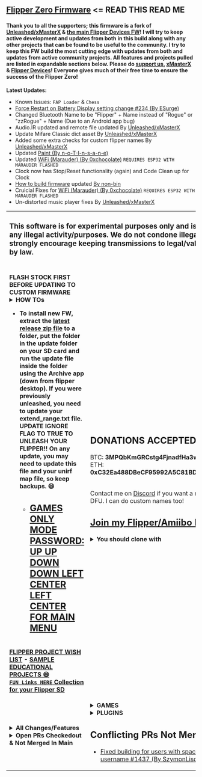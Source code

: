 <h2>

[Flipper Zero Firmware](https://github.com/flipperdevices/flipperzero-firmware/blob/dev/ReadMe.md) <= READ THIS READ ME</h2>
#### Thank you to all the supporters; this firmware is a fork of [Unleashed/xMasterX](https://github.com/Eng1n33r/flipperzero-firmware) & [the main Flipper Devices FW](https://github.com/flipperdevices/flipperzero-firmware)! I will try to keep active development and updates from both in this build along with any other projects that can be found to be useful to the community. I try to keep this FW build the most cutting edge with updates from both and updates from active community projects. All features and projects pulled are listed in expandable sections below. Please do [support us](https://github.com/RogueMaster/flipperzero-firmware-wPlugins/blob/420/SUPPORT.md), [xMasterX](https://github.com/Eng1n33r/flipperzero-firmware) & [Flipper Devices](https://github.com/flipperdevices/flipperzero-firmware)! Everyone gives much of their free time to ensure the success of the Flipper Zero!

<b>Latest Updates:</b>

- Known Issues: `FAP Loader` & `Chess`
- [Force Restart on Battery Display setting change #234 (By ESurge)](https://github.com/RogueMaster/flipperzero-firmware-wPlugins/pull/234)
- Changed Bluetooth Name to be "Flipper" + Name instead of "Rogue" or "zzRogue" + Name (Due to an Android app bug)
- Audio.IR updated and remote file updated By [Unleashed/xMasterX](https://github.com/Eng1n33r/flipperzero-firmware)
- Update Mifare Classic dict asset By [Unleashed/xMasterX](https://github.com/Eng1n33r/flipperzero-firmware)
- Added some extra checks for custom flipper names By [Unleashed/xMasterX](https://github.com/Eng1n33r/flipperzero-firmware)
- Updated [Paint (By n-o-T-I-n-s-a-n-e)](https://github.com/n-o-T-I-n-s-a-n-e)
- Updated [WiFi (Marauder) (By 0xchocolate)](https://github.com/0xchocolate/flipperzero-firmware-with-wifi-marauder-companion) `REQUIRES ESP32 WITH MARAUDER FLASHED`
- Clock now has Stop/Reset functionality (again) and Code Clean up for Clock
- [How to build firmware](https://github.com/RogueMaster/flipperzero-firmware-wPlugins/blob/420/documentation/HowToBuild.md) updated [By non-bin](https://github.com/RogueMaster/flipperzero-firmware-wPlugins/pull/238)
- Cruicial Fixes for [WiFi (Marauder) (By 0xchocolate)](https://github.com/0xchocolate/flipperzero-firmware-with-wifi-marauder-companion) `REQUIRES ESP32 WITH MARAUDER FLASHED`
- Un-distorted music player fixes By [Unleashed/xMasterX](https://github.com/Eng1n33r/flipperzero-firmware)

<table width="100%" border="0" cellspacing="0">
  <tr> <td colspan=2> <h3>This software is for experimental purposes only and is not meant for any illegal activity/purposes. We do not condone illegal activity and strongly encourage keeping transmissions to legal/valid uses allowed by law.</h3> </td> </tr>
  <tr> <td>
<br><b>FLASH STOCK FIRST BEFORE UPDATING TO CUSTOM FIRMWARE<b>

<details>
  <summary><B>HOW TOs</b></summary><br/>
  
- [HERE IS A GUIDE FOR INSTALL (BY PINGYWON)](https://flipper.pingywon.com/)
- [HERE IS A NOOB GUIDE TO FLASH AND UNLOCK (BY interestingsoup)](https://interestingsoup.com/n00b-guide-flashing-flipper-zero-to-rougemaster/)
- [How to install firmware](https://github.com/RogueMaster/flipperzero-firmware-wPlugins/blob/420/documentation/HowToInstall.md)
- [How to build firmware](https://github.com/RogueMaster/flipperzero-firmware-wPlugins/blob/420/documentation/HowToBuild.md)
- [How to change Flipper name](https://github.com/RogueMaster/flipperzero-firmware/blob/dev/documentation/CustomFlipperName.md)
- [Configure UniversalRF Remix App](https://github.com/RogueMaster/flipperzero-firmware-wPlugins/blob/420/documentation/UniRFRemix.md)
- [How to use: NRF24 plugins](https://github.com/RogueMaster/flipperzero-firmware-wPlugins/blob/420/documentation/NRF24.md)
- [How to use: SentrySafe plugin](https://github.com/RogueMaster/flipperzero-firmware-wPlugins/blob/420/documentation/SentrySafe.md)
- [Barcode Generator readme](https://github.com/RogueMaster/flipperzero-firmware-wPlugins/blob/420/documentation/BarcodeGenerator.md)
- [How to extend SubGHz frequency range](https://github.com/RogueMaster/flipperzero-firmware-wPlugins/blob/420/documentation/DangerousSettings.md)
- [How to add extra SubGHz frequencies](https://github.com/RogueMaster/flipperzero-firmware-wPlugins/blob/420/documentation/SubGHzSettings.md)
</details>

      
- To install new FW, extract the [latest release zip file](https://github.com/RogueMaster/flipperzero-firmware-wPlugins/releases) to a folder, put the folder in the update folder on your SD card and run the update file inside the folder using the Archive app (down from flipper desktop). If you were previously unleashed, you need to update your extend_range.txt file. **UPDATE IGNORE FLAG TO TRUE TO UNLEASH YOUR FLIPPER!!** On any update, you may need to update this file and your unirf map file, so keep backups. 😄
    - [<h2>GAMES ONLY MODE PASSWORD: UP UP DOWN DOWN LEFT CENTER LEFT CENTER FOR MAIN MENU</h2>](https://github.com/RogueMaster/flipperzero-firmware-wPlugins/blob/420/GAMES_ONLY.md)

<br>[FLIPPER PROJECT WISH LIST](https://github.com/RogueMaster/flipperzero-firmware-wPlugins/blob/420/RoadMap.md) - [SAMPLE EDUCATIONAL PROJECTS 😄](https://github.com/RogueMaster/flipperzero-firmware-wPlugins/blob/420/RoadMap.md)
<br>[`FUN Links HERE` Collection for your Flipper SD](https://github.com/RogueMaster/awesome-flipperzero-withModules)
</td> <td>

<h2>DONATIONS ACCEPTED 😄🚀💸</h2>
BTC: <B>3MPQbKmGRCstg4FjnadfHa3woCT94JkR2a</B><br>
ETH: <B>0xC32Ea488DBeCF95992A5C81BD411e56Bd418BC5f</B>
    <br> <br>
    
Contact me on [Discord](https://discord.gg/gF2bBUzAFe) if you want a renamed Flipper DFU. I can do custom names too!
<br><h2>[Join my Flipper/Amiibo Discord](https://discord.gg/gF2bBUzAFe)</h2>
<details>
  <summary><B>You should clone with</B></summary></br>

  ```shell
$ git clone --recursive https://github.com/RogueMaster/flipperzero-firmware-wPlugins.git
$ cd flipperzero-firmware-wPlugins/
$ ./fbt resources icons
$ ./fbt updater_package

# If building FAPS:
$ ./fbt plugin_dist FIRMWARE_APP_SET=ext_apps
```
</details>
      </td> </tr>
      <tr> <td>

<details>
  <summary><B>All Changes/Features</b></summary><br/>
  
- Animations: Hold Center to change flipper idle animation. [Thanks to Zycenios](https://github.com/flipperdevices/flipperzero-firmware/commit/111786ef40e50a40d2e510595672b569d9b97bba) With changes by RogueMaster.
- Animations: Idle animations will show all animations regardless of level and butthurt [Thanks to qqMajiKpp]
- Animations: SubGHZ Scanning image with Pikachu [Thanks to Panzer00Z](https://github.com/Panzer00Z/flipperzero-firmware/blob/3a548ea9bb181c9348d8afb427890c411456134e/assets/icons/SubGhz/Scanning_123x52.png)
- Assets: Includes a NFC Level 50 Link Amiibo
- Assets: Includes a NFC Rick Roll link
- Assets: Includes New Dolphin Animations: [Rick Roll, Matrix & Swim animations (By qqMajiKpp)], [Rukamon 2x and Agumon animations (By Syrius)]
- Assets: Includes sample Music Player tunes
- Assets: Includes sample SubGHz assets for Crosswalk, Handicap Doors, Sextoys, Tesla Charge Port and Unitree Go1 Robot Dog
- Assets: Includes Sonic Screw Driver sound for the Wav Player
- Assets: Running DolphinRestorer.fap on new install will auto-level to the end of Level 2.
- BadUSB: Added ignore DUCKY_LANG cmd to retain compatibility with existing scripts [(Thanks to v1nc)](https://github.com/v1nc/flipperzero-firmware)
- BadUSB: show script errors on screen [(By CromFr)](https://github.com/RogueMaster/flipperzero-firmware-wPlugins/pull/200)
- Bluetooth: Bluetooth fix so device name says zzRogue instead of Flipper [(By RogueMaster)](https://github.com/RogueMaster/flipperzero-firmware-wPlugins/blob/420/firmware/targets/f7/furi_hal/furi_hal_version.c#L95) [REMOVED DUE TO ANDROID INCOMPATABILITY]
- Development free space thanks to removal of unused debug tools and [thanks to ESurge](https://github.com/RogueMaster/flipperzero-firmware-wPlugins/pull/46/files) for removal of first start assets.
- Dolphin: Assigned profile pic for levels 1-10, 11-20 and 21-30 respectively from default lvl 1, 2 & 3
- Dolphin: Expanded max level from 3 to 30 using [Roll20](https://roll20.net/compendium/dnd5e/Monsters#h-Experience%20Points), Increased max deed XP per action type from 15 to 45 exp daily & updated animation manifest for max level 30 for all animations (By RogueMaster)
- Dolphin: Internal manifest updated to have animations always available with max level 30
- Dolphin: Level animation sequence for level 3+ to be lvl1->2 for levels 1-20 and lvl2->3 for levels 21-30.
- Dolphin: Mood Stays Happy [(Thanks to biocage)](https://github.com/biocage/flipperzero-firmware), changed to Mood Stays Less Than 6 / Mood Stays High (By RogueMaster)
- Dolphin: Passport: Show EXP [(By Dabolus)](https://github.com/Dabolus/flipperzero-firmware-rpg/)
- Dolphin: Plugin Achivement +3 EXP for a total of 90 EXP daily. Plugin Achivements are:
- - Dice First Roll for d20+ = sides on dice (i.e. Nat 20 on d20)
- - Dice First Roll for d20+ = sides on dice - 1 (+1 EXP) (i.e. 19 on d20)
- - Games Only Mode from Lock Menu
- - Getting 2048 in 2048
- - Mouse Jacker Ducky Run
- - NRFSniffer Found Address
- - Stopwatch @ 1:20 Alert
- - Tetris, Snake or Flappy Bird Score of 10 or more
- - Tetris, Snake or Flappy Bird Score of 50 or more
- - Tetris, Snake or Flappy Bird Score of 100 or more
- Dolphin: SD dolphin manifest updated to weight animations differently
- GPIO: Feature to read EEPROM of SFP Modules using I2C [(By marcusju)](https://github.com/RogueMaster/flipperzero-firmware-wPlugins/pull/198)
- Icon Decode/Encode [(Thanks to PixlEmly)](https://github.com/RogueMaster/flipperzero-firmware-wPlugins/pull/55/files)
- IR: Universal AC & Audio from [Unleashed/Eng1n33r](https://github.com/Eng1n33r/flipperzero-firmware)
- Plugins: 2048, Arkanoid, Snake and Tetris show score. Thanks to [whoamins](https://github.com/flipperdevices/flipperzero-firmware/commit/7feda832ede1ba8468eff2ca055fef3ddbdc16ac) and [DevMilanIan](https://github.com/RogueMaster/flipperzero-firmware-wPlugins/pull/188) With position changes by RogueMaster. Also all + Tic Tac Toe updated by [Unleashed/Eng1n33r](https://github.com/Eng1n33r/flipperzero-firmware) for stability.
- Plugins: Fixed sound decay issues on music player [Thanks to qqMajiKpp]
- Plugins: Menu, Icons and Raycast exit [Thanks to Redlink](https://github.com/redlink2/flipperzero-firmware/tree/menuChanges)
- RFID: Direct Emulation from [(atomsmasha)](https://github.com/flipperdevices/flipperzero-firmware/pull/1371)
- Settings: Actual PIN Lock [(By RogueMaster)](https://github.com/RogueMaster/flipperzero-firmware-wPlugins/blob/420/applications/desktop/desktop.c)
- Settings: Auto-Lock Options Added: 10s+15s+90s [(By RogueMaster)](https://github.com/RogueMaster/flipperzero-firmware-wPlugins/blob/420/applications/desktop/desktop_settings/scenes/desktop_settings_scene_start.c)
- Settings: Battery Meter on Desktop [Thanks to McAzzaMan](https://github.com/McAzzaMan/flipperzero-firmware/tree/BatteryPercentageView)
- Settings: Custom name with this compile: CUSTOM_FLIPPER_NAME=name ./fbt updater_package [By Unleashed/xMasterX](https://github.com/Eng1n33r/flipperzero-firmware)
- Settings: Desktop => [Games Only Mode (By RogueMaster)](https://github.com/RogueMaster/flipperzero-firmware-wPlugins/blob/420/GAMES_ONLY.md) [(Thanks to Astrrra for Inverted Mode to Mimic)](https://github.com/wetox-team/flipperzero-firmware/commit/ce91582b7417c5d7a9d8416c17a102d3a5868238)
- - [UP UP DOWN DOWN LEFT CENTER LEFT CENTER FOR MAIN MENU](https://github.com/RogueMaster/flipperzero-firmware-wPlugins/blob/420/GAMES_ONLY.md)<== FULL LIST OF GAMES ONLY CONTROLS
- Settings: Favorite Game by holding UP on Desktop [Thanks to gotnull](https://github.com/RogueMaster/flipperzero-firmware-wPlugins/pull/57)
- Settings: Hold Down for Games Menu [(Thanks to ESurge)](https://github.com/ESurge/flipperzero-firmware-wPlugins)
- Settings: LCD Timeout Options Added: 10s+90s+2min+5min+10min [(By RogueMaster)](https://github.com/RogueMaster/flipperzero-firmware-wPlugins/blob/420/applications/notification/notification_settings_app.c)
- Settings: Scan names will have timestamp instead of random name assigned for [NFC](https://github.com/RogueMaster/flipperzero-firmware-wPlugins/blob/420/lib/toolbox/random_name.c) and [SubGHz](https://github.com/RogueMaster/flipperzero-firmware-wPlugins/blob/420/applications/subghz/scenes/subghz_scene_read_raw.c) (By RogueMaster)
- SubGHz: Auto Detect Raw in READ action (Needs To Be Enabled In Read Settings) [from perspecdev](https://github.com/RogueMaster/flipperzero-firmware-wPlugins/pull/152)
- SubGHz: [Add settings to subghz read functionality to allow setting RSSI threshold (raw only) (By PolymerPrints)](https://github.com/RogueMaster/flipperzero-firmware-wPlugins/pull/184)
- SubGHz: Extended ranges enabled through flag in /ext/subghz/assets/extend_range.txt [from tkerrby](https://github.com/RogueMaster/flipperzero-firmware-wPlugins/pull/116)
- SubGHz: Moved setting_user file to setting_user.txt! This makes it changable from IOS app. (By RogueMaster)
- SubGHz: New frequency analyzer [(By ClusterM)](https://github.com/flipperdevices/flipperzero-firmware/pull/1501)
- SubGHz: Protocols An-Motors, BFT Mitto, Came Atomo, FAAC SLH (Spa), HCS101, Keeloq, Keeloq Common, Nice Flor S, SecPlus v1+v2 and Star Line updates from [Eng1n33r](https://github.com/Eng1n33r/flipperzero-firmware)
- SubGHz: Unlock from SD flag from [(cloudbreakdaniel)](https://github.com/RogueMaster/flipperzero-firmware-wPlugins/commit/97db0dc91ee3dff812b4dec0618e3f198de14405).  Update `subghz/assets/extend_range.txt` with [this file](https://github.com/RogueMaster/flipperzero-firmware-wPlugins/blob/420/assets/resources/subghz/assets/extend_range.txt) on SD.  **UPDATE IGNORE FLAG TO TRUE TO UNLEASH YOUR FLIPPER!!**

 </details>


<details>
  <summary><B>Open PRs Checkedout & Not Merged In Main</b></summary><br/>
  
- [`ELF Loader`/[FL-2627] Plugins API #1387 (By hedger/DrZlo13)](https://github.com/flipperdevices/flipperzero-firmware/pull/1387)
- [NFC: Display UL PWD_AUTH payload / ntag-pwd-capture (Thanks to GMMan)](https://github.com/flipperdevices/flipperzero-firmware/pull/1471)
- [New frequency analyzer #1557 (By ClusterM)](https://github.com/flipperdevices/flipperzero-firmware/pull/1557)
- [BadUSB: add SYSRQ keys #1460 (By rck)](https://github.com/flipperdevices/flipperzero-firmware/pull/1460)
- [I²C-Scanner #1431 (By GitChris3004)](https://github.com/flipperdevices/flipperzero-firmware/pull/1431)
- [Dummy decoy/bad usb keyboard layout #1525 (By dummy-decoy)](https://github.com/flipperdevices/flipperzero-firmware/pull/1525)
- [Change default keyboard to Uppercase #1548 (By DrEverr)](https://github.com/flipperdevices/flipperzero-firmware/pull/1548)
- [sk-SK maping keybord for BadUsb #1537 (By jaroslavmraz)](https://github.com/flipperdevices/flipperzero-firmware/pull/1537)
- [Picopass load/info/delete #1562 (By bettse)](https://github.com/flipperdevices/flipperzero-firmware/pull/1562)

</details>

</td><td>

<details>
  <summary><B>GAMES</b></summary><br/>
  
- - Games `HIDDEN` if they dont work well; can be added under [applications/meta/application.fam](https://github.com/RogueMaster/flipperzero-firmware-wPlugins/blob/420/applications/meta/application.fam#L54)
- `FAP` [2048 (By OlegSchwann)](https://github.com/OlegSchwann/flipperzero-firmware/tree/hackaton/game_2048/applications/game-2048) [(Score By DevMilanIan)](https://github.com/RogueMaster/flipperzero-firmware-wPlugins/pull/186)
- `FAP` [Arkanoid (By gotnull)](https://github.com/gotnull/flipperzero-firmware-wPlugins) [(Score By DevMilanIan)](https://github.com/RogueMaster/flipperzero-firmware-wPlugins/pull/188)
- [Chess (By Okalachev)](https://github.com/okalachev/flipperzero-firmware/tree/chess) Crashes 1st load if FW <~750KB or every load on larger FW `HIDDEN "INTAPP_chess_game"`
- [Chip8 Emulator (By mega8bit)](https://github.com/mega8bit/flipperzero-firmware) Updated by ESurge. Add SD folder `chip8`, [Get GAMES HERE](https://johnearnest.github.io/chip8Archive/) `HIDDEN "INTAPP_Chip8"`
- `FAP` [Dice Roller Including SEX/WAR/8BALL/WEED DICE (By RogueMaster)](https://github.com/RogueMaster/flipperzero-firmware-wPlugins/blob/420/applications/dice/dice.c)
- `FAP` [Flappy Bird (By DroomOne)](https://github.com/DroomOne/flipperzero-firmware/tree/dev/applications/flappy_bird)
- `FAP` [Game of Life (Updated to work by tgxn) (By itsyourbedtime)](https://github.com/tgxn/flipperzero-firmware/blob/dev/applications/game_of_life/game_of_life.c) `HIDDEN "GAME_GameOfLife"`
- `FAP` [Mandelbrot Set (By Possibly-Matt)](https://github.com/Possibly-Matt/flipperzero-firmware-wPlugins) `HIDDEN "GAME_MandelbrotSet"`
- [Monty Hall (By DevMilanIan)](https://github.com/RogueMaster/flipperzero-firmware-wPlugins/pull/203)
- `FAP` [RayCast (Bt Zlo)](https://github.com/flipperdevices/flipperzero-firmware/tree/zlo/raycast-game-engine)
- `FAP` Snake [OFW]
- [Tamagochi (By GMMan)](https://github.com/GMMan/flipperzero-firmware/tree/tama-p1) requires [this rom](https://wowroms.com/en/roms/mame/download-tamagotchi-usa/108517.html) IN `tama_p1` on SD as `rom.bin` to make it work.
- `FAP` [Tanks (By Alexgr13)](https://github.com/alexgr13/flipperzero-firmware/tree/fork/dev/applications/tanks-game) `HIDDEN "GAME_Tanks"`
- `FAP` [Tetris (By jeffplang)](https://github.com/jeffplang/flipperzero-firmware/tree/tetris_game/applications/tetris_game)
- `FAP` [Tic Tac Toe (By gotnull)](https://github.com/gotnull/flipperzero-firmware-wPlugins)
- `FAP` [Video Poker (By PixlEmly)](https://github.com/PixlEmly/flipperzero-firmware-testing/blob/unleashed/applications/VideoPoker/poker.c)
</details>

<details>
  <summary><B>PLUGINS</b></summary><br/>

- - PLUGINS `HIDDEN` if they have uncommon hardware dependancies
- `FAP` [Barcode Generator (By McAzzaMan)](https://github.com/McAzzaMan/flipperzero-firmware/tree/UPC-A_Barcode_Generator/applications/barcode_generator)
- `FAP` [Bluetooth Remote (By Cutch)[OFW]](https://github.com/flipperdevices/flipperzero-firmware/pull/1330)
- [Clock/Stopwatch (By CompaqDisc, Stopwatch & Sound Alert By RogueMaster)](https://gist.github.com/CompaqDisc/4e329c501bd03c1e801849b81f48ea61)
- [Dec/Hex Converter plugin (By theisolinearchip)](https://github.com/theisolinearchip)
- `FAP` [Dolphin Backup (By nminaylov)](https://github.com/flipperdevices/flipperzero-firmware/pull/1384) Modified by RogueMaster
- `FAP` [Dolphin Restorer (By nminaylov)](https://github.com/flipperdevices/flipperzero-firmware/pull/1384) Cloned by RogueMaster
- [HID Analyzer (By Ownasaurus)](https://github.com/Ownasaurus/flipperzero-firmware/tree/hid-analyzer/applications/hid_analyzer)
- `FAP` [Mouse Jacker (By mothball187)](https://github.com/mothball187/flipperzero-nrf24/tree/main/mousejacker) ([Pin Out](https://github.com/RogueMaster/flipperzero-firmware-wPlugins/tree/unleashed/applications/mousejacker) from nocomp/Frog/UberGuidoZ) `Req: NRF24`
- `FAP` [Mouse Jiggler (By Jacob-Tate)](https://github.com/Jacob-Tate/flipperzero-firmware/blob/dev/applications/mouse_jiggler/mouse_jiggler.c) (Original By MuddleBox)
- `FAP` Music Player [OFW]
- `FAP` [NRF Sniff (By mothball187)](https://github.com/mothball187/flipperzero-nrf24/tree/main/nrfsniff) ([Pin Out](https://github.com/RogueMaster/flipperzero-firmware-wPlugins/tree/unleashed/applications/nrfsniff) from nocomp/Frog/UberGuidoZ) `Req: NRF24`
- [Paint (By n-o-T-I-n-s-a-n-e)](https://github.com/n-o-T-I-n-s-a-n-e)
- [PicoPass Reader (By Bettse)](https://github.com/flipperdevices/flipperzero-firmware/pull/1366)
- [RF Remix (By ESurge)](https://github.com/ESurge/flipperzero-firmware-unirfremix) [(Original By jimilinuxguy)](https://github.com/jimilinuxguy/flipperzero-universal-rf-remote/tree/028d615c83f059bb2c905530ddb3d4efbd3cbcae/applications/jukebox)
- `FAP` [Sentry Safe (By H4ckd4ddy)](https://github.com/H4ckd4ddy/flipperzero-sentry-safe-plugin) ([Pin Out](https://github.com/RogueMaster/flipperzero-firmware-wPlugins/tree/unleashed/applications/sentry_safe) from [UberGuidoZ](https://github.com/UberGuidoZ/))
- `FAP` [Spectrum Analyzer (By jolcese)](https://github.com/jolcese/flipperzero-firmware/tree/spectrum/applications/spectrum_analyzer) [Updates (for testing) Thanks to theY4Kman](https://github.com/theY4Kman/flipperzero-firmware)
- `FAP` [Touch Tunes Remote (By jimilinuxguy)](https://github.com/jimilinuxguy/flipperzero-universal-rf-remote/tree/028d615c83f059bb2c905530ddb3d4efbd3cbcae/applications/jukebox) `HIDDEN "APPS_TouchTunes"`
- `FAP` [WAV Player (By Zlo)](https://github.com/flipperdevices/flipperzero-firmware/tree/zlo/wav-player) Updated by Atmanos & RogueMaster To Work
- [WiFi (Deauther) (By Timmotools)](https://github.com/Timmotools/flipperzero_esp8266_deautherv2) (Inspired by WiFi (Marauder) [(By 0xchocolate)](https://github.com/0xchocolate/flipperzero-firmware-with-wifi-marauder-companion) and DSTIKE Deauther [(By SequoiaSan)](https://github.com/SequoiaSan/FlipperZero-Wifi-ESP8266-Deauther-Module/tree/FlipperZero-Module-v2/FlipperZeroModule/FlipperZero-ESP8266-Deauth-App)) `HIDDEN "INTAPP_esp8266_deauth"` due to `Req: ESP8266`
- [WiFi (Marauder) (By 0xchocolate)](https://github.com/0xchocolate/flipperzero-firmware-with-wifi-marauder-companion) `REQUIRES ESP32 WITH MARAUDER FLASHED`
- [WiFi Scanner v.0.4 (By SequoiaSan)](https://github.com/SequoiaSan/FlipperZero-WiFi-Scanner_Module-ESP8266) `HIDDEN "INTAPP_wifi_scanner"` due to `Req: ESP8266 or ESP32`
</details>

## Conflicting PRs Not Merged:
- [Fixed building for users with space in windows username #1437 (By SzymonLisowiec)](https://github.com/flipperdevices/flipperzero-firmware/pull/1437)

</td></tr></table>
